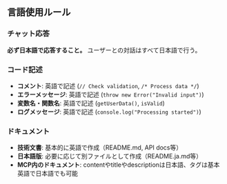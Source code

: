 ## 言語使用ルール

### チャット応答
**必ず日本語で応答すること。** ユーザーとの対話はすべて日本語で行う。

### コード記述
- **コメント**: 英語で記述 (`// Check validation`, `/* Process data */`)
- **エラーメッセージ**: 英語で記述 (`throw new Error("Invalid input")`)
- **変数名・関数名**: 英語で記述 (`getUserData()`, `isValid`)
- **ログメッセージ**: 英語で記述 (`console.log("Processing started")`)

### ドキュメント
- **技術文書**: 基本的に英語で作成（README.md, API docs等）
- **日本語版**: 必要に応じて別ファイルとして作成（README.ja.md等）
- **MCP内のドキュメント**: contentやtitleやdescriptionは日本語、タグは基本英語で日本語でも可能